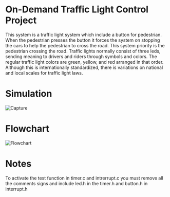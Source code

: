 # On-Demand Traffic Light Control Project
  This system is a traffic light system which include a button for pedestrian. When the pedestrian presses the button it forces the system on stopping the cars to help the pedestrian to cross the road. This system priority is the pedestrian crossing the road.
Traffic lights normally consist of three leds, sending meaning to drivers and riders through symbols and colors.
The regular traffic light colors are green, yellow, and red arranged in that order.
Although this is internationally standardized, there is variations on national and local scales for traffic light laws.
# Simulation
![Capture](https://user-images.githubusercontent.com/113982207/201496664-e72bdc2c-7b07-4077-ac59-0ba1443bc18b.PNG)
# Flowchart
![Flowchart](https://user-images.githubusercontent.com/113982207/201496684-57dc4823-ccd6-4249-bffb-2cd26b439618.jpg)
# Notes
To activate the test function in timer.c and intrerrupt.c you must remove all the comments signs and include led.h in the timer.h and button.h in interrupt.h